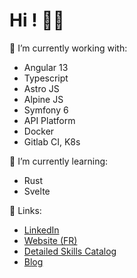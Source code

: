 # Hi ! 👋🏻

🔭 I’m currently working with:
  - Angular 13
  - Typescript
  - Astro JS
  - Alpine JS
  - Symfony 6
  - API Platform
  - Docker
  - Gitlab CI, K8s

🌱 I’m currently learning:
  - Rust
  - Svelte

🔗 Links:
 - [LinkedIn](https://www.linkedin.com/in/lambert-theo/)
 - [Website (FR)](https://theolambert.com)
 - [Detailed Skills Catalog](https://johnny-boy.notion.site/24424d738beb4f0bb16545fe650b10c1?v=16ed97b3168245a4ad57bcb92a72e378)
 - [Blog](https://johnny-boy.notion.site/johnny-boy/What-s-on-my-mind-044a63e8544f46e2be731ae6bb17f73a)
